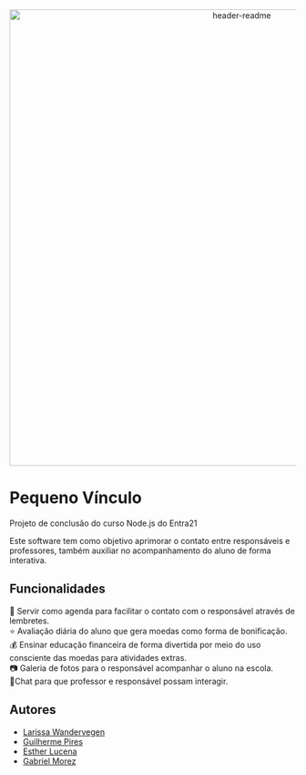 <div align="center" ><a href="https://ibb.co/thttxqc"><img src="https://i.ibb.co/59yynrv/header-readme.png" alt="header-readme" width="800px"></a></a></div>


# Pequeno Vínculo

Projeto de conclusão do curso Node.js do Entra21

Este software tem como objetivo aprimorar o contato entre responsáveis e professores, também auxiliar no acompanhamento do aluno de forma interativa. 

## Funcionalidades

📖 Servir como agenda para facilitar o contato com o responsável através de lembretes.
<br>
⭐ Avaliação diária do aluno que gera moedas como forma de bonificação.
<br>
💰 Ensinar educação financeira de forma divertida por meio do uso consciente das moedas para atividades extras.
<br>
📷 Galeria de fotos para o responsável acompanhar o aluno na escola. 
<br>
💭Chat para que professor e responsável possam interagir. 


## Autores

- [Larissa Wandervegen](https://github.com/larissawandervegen)
- [Guilherme Pires](https://github.com/PiresGuilherme)
- [Esther Lucena](https://github.com/EstherLucena)
- [Gabriel Morez](https://github.com/gabrielmorez)

